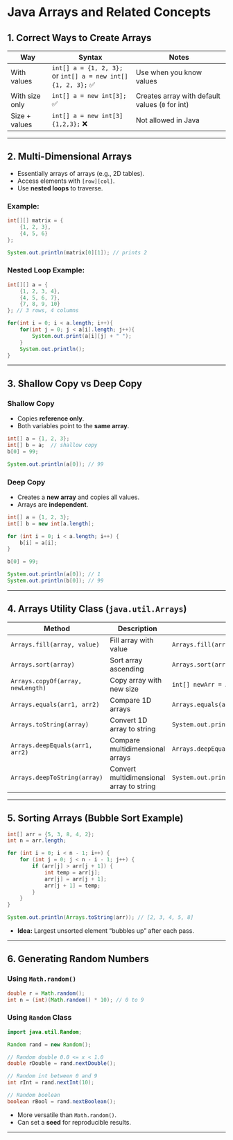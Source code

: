 # Java Arrays and Related Concepts

## 1. Correct Ways to Create Arrays

| Way | Syntax | Notes |
|-----|-------|------|
| With values | `int[] a = {1, 2, 3};` <br> or `int[] a = new int[]{1, 2, 3};` ✅ | Use when you know values |
| With size only | `int[] a = new int[3];` ✅ | Creates array with default values (`0` for int) |
| Size + values | `int[] a = new int[3]{1,2,3};` ❌ | Not allowed in Java |

---

## 2. Multi-Dimensional Arrays

- Essentially arrays of arrays (e.g., 2D tables).
- Access elements with `[row][col]`.
- Use **nested loops** to traverse.

### Example:
```java
int[][] matrix = {
    {1, 2, 3},
    {4, 5, 6}
};

System.out.println(matrix[0][1]); // prints 2
```

### Nested Loop Example:
```java
int[][] a = {
    {1, 2, 3, 4},
    {4, 5, 6, 7},
    {7, 8, 9, 10}
}; // 3 rows, 4 columns

for(int i = 0; i < a.length; i++){
    for(int j = 0; j < a[i].length; j++){
        System.out.print(a[i][j] + " ");
    }
    System.out.println();
}
```

---

## 3. Shallow Copy vs Deep Copy

### Shallow Copy
- Copies **reference only**.
- Both variables point to the **same array**.
```java
int[] a = {1, 2, 3};
int[] b = a;  // shallow copy
b[0] = 99;

System.out.println(a[0]); // 99
```

### Deep Copy
- Creates a **new array** and copies all values.
- Arrays are **independent**.
```java
int[] a = {1, 2, 3};
int[] b = new int[a.length];

for (int i = 0; i < a.length; i++) {
    b[i] = a[i];
}

b[0] = 99;

System.out.println(a[0]); // 1
System.out.println(b[0]); // 99
```

---

## 4. Arrays Utility Class (`java.util.Arrays`)

| Method | Description | Example |
|--------|-------------|---------|
| `Arrays.fill(array, value)` | Fill array with value | `Arrays.fill(arr, 1);` |
| `Arrays.sort(array)` | Sort array ascending | `Arrays.sort(arr);` |
| `Arrays.copyOf(array, newLength)` | Copy array with new size | `int[] newArr = Arrays.copyOf(arr, 10);` |
| `Arrays.equals(arr1, arr2)` | Compare 1D arrays | `Arrays.equals(arr1, arr2);` |
| `Arrays.toString(array)` | Convert 1D array to string | `System.out.println(Arrays.toString(arr));` |
| `Arrays.deepEquals(arr1, arr2)` | Compare multidimensional arrays | `Arrays.deepEquals(matrix1, matrix2);` |
| `Arrays.deepToString(array)` | Convert multidimensional array to string | `System.out.println(Arrays.deepToString(matrix));` |

---

## 5. Sorting Arrays (Bubble Sort Example)

```java
int[] arr = {5, 3, 8, 4, 2};
int n = arr.length;

for (int i = 0; i < n - 1; i++) {
    for (int j = 0; j < n - i - 1; j++) {
        if (arr[j] > arr[j + 1]) {
            int temp = arr[j];
            arr[j] = arr[j + 1];
            arr[j + 1] = temp;
        }
    }
}

System.out.println(Arrays.toString(arr)); // [2, 3, 4, 5, 8]
```

- **Idea:** Largest unsorted element “bubbles up” after each pass.

---

## 6. Generating Random Numbers

### Using `Math.random()`
```java
double r = Math.random();
int n = (int)(Math.random() * 10); // 0 to 9
```

### Using `Random` Class
```java
import java.util.Random;

Random rand = new Random();

// Random double 0.0 <= x < 1.0
double rDouble = rand.nextDouble();

// Random int between 0 and 9
int rInt = rand.nextInt(10);

// Random boolean
boolean rBool = rand.nextBoolean();
```
- More versatile than `Math.random()`.
- Can set a **seed** for reproducible results.

---
